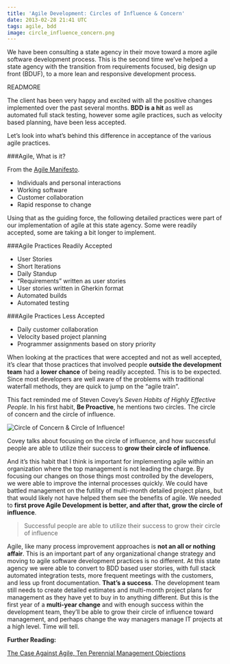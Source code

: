 ```yaml
---
title: 'Agile Development: Circles of Influence & Concern'
date: 2013-02-28 21:41 UTC
tags: agile, bdd
image: circle_influence_concern.png
---
```

We have been consulting a state agency in their move toward a more agile software development process.  This is the second time we’ve helped a state agency with the transition from requirements focused, big design up front (BDUF), to a more lean and responsive development process.

READMORE

The client has been very happy and excited with all the positive changes implemented over the past several months.  **BDD is a hit** as well as automated full stack testing, however some agile practices, such as velocity based planning, have been less accepted.

Let’s look into what’s behind this difference in acceptance of the various agile practices.

###Agile, What is it?

From the [Agile Manifesto](http://agilemanifesto.org/).

- Individuals and personal interactions
- Working software
- Customer collaboration
- Rapid response to change

Using that as the guiding force, the following detailed practices were part of our implementation of agile at this state agency.  Some were readily accepted, some are taking a bit longer to implement.

###Agile Practices Readily Accepted

- User Stories
- Short Iterations
- Daily Standup
- “Requirements” written as user stories
- User stories written in Gherkin format
- Automated builds
- Automated testing

###Agile Practices Less Accepted

- Daily customer collaboration
- Velocity based project planning
- Programmer assignments based on story priority

When looking at the practices that were accepted and not as well accepted, it’s clear that those practices that involved people **outside the development team** had a **lower chance** of being readily accepted.  This is to be expected. Since most developers are well aware of the problems with traditional waterfall methods, they are quick to jump on the “agile train”.

This fact reminded me of Steven Covey’s _Seven Habits of Highly Effective People_. In his first habit, **Be Proactive**, he mentions two circles.  The circle of concern and the circle of influence.

![Circle of Concern & Circle of Influence](circle_influence_concern.png)!

Covey talks about focusing on the circle of influence, and how successful people are able to utilize their success to **grow their circle of influence**.

And it’s this habit that I think is important for implementing agile within an organization where the top management is not leading the charge.  By focusing our changes on those things most controlled by the developers, we were able to improve the internal processes quickly.  We could have battled management on the futility of multi-month detailed project plans, but that would likely not have helped them see the benefits of agile.  We needed to **first prove Agile Development is better, and after that, grow the circle of influence**.

> Successful people are able to utilize their success to grow their circle of influence

Agile, like many process improvement approaches is **not an all or nothing affair**.  This is an important part of any organizational change strategy and moving to agile software development practices is no different.  At this state agency we were able to convert to BDD based user stories, with full stack automated integration tests, more frequent meetings with the customers, and less up front documentation.  **That’s a success**.  The development team still needs to create detailed estimates and multi-month project plans for management as they have yet to buy in to anything different.  But this is the first year of a **multi-year change** and with enough success within the development team, they’ll be able to grow their circle of influence toward management, and perhaps change the way managers manage IT projects at a high level.  Time will tell.

**Further Reading:**

[The Case Against Agile, Ten Perennial Management Objections](http://www.forbes.com/sites/stevedenning/2012/04/17/the-case-against-agile-ten-perennial-management-objections/)
